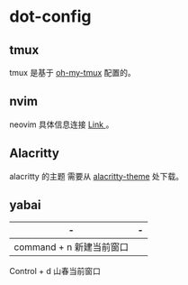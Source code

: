 # dot-config



## tmux

tmux 是基于  [oh-my-tmux](https://github.com/gpakosz/.tmux)   配置的。



## nvim 

neovim 具体信息连接  [Link ](https://github.com/yuniezzx/dotConfig/tree/main/nvim)  。



## Alacritty 

alacritty 的主题 需要从 [ alacritty-theme](https://github.com/alacritty/alacritty-theme) 处下载。



## yabai

|-|-|
|-|-|
|command + n 新建当前窗口
Control + d 山春当前窗口
